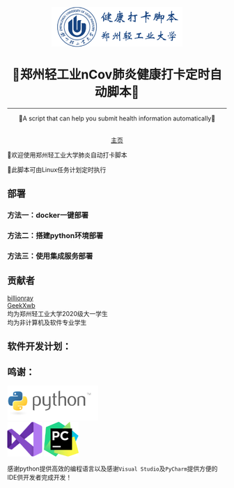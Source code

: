 <div align=center><img style="width: 60%;" src="./images/title.png"></div>
<h1 align="center">🎉郑州轻工业nCov肺炎健康打卡定时自动脚本🎉</h1>
<hr>
<p align="center">🍺A script that can help you submit health information automatically🍺</p>
<div class="shields" align="center"><img src="https://img.shields.io/badge/Python-3.7-brightgreen" alt="">
<a target="_blank" href="https://daka.xwwwb.com"><img src="https://img.shields.io/badge/Docs-latest-blueviolet" alt=""></a>
</div>
<div align="center"><a target="_blank" href="https://daka.xwwwb.com">主页</a></div>
<p>👏欢迎使用郑州轻工业大学肺炎自动打卡脚本</p>
<p>🎨此脚本可由Linux任务计划定时执行</p>
<h2>部署</h2>
<h3>方法一：docker一键部署</h3>
<h3>方法二：搭建python环境部署</h3>
<h3>方法三：使用集成服务部署</h3>
<h2>贡献者</h2>
<a target="_blank" href="https://github.com/billionray">billionray</a><br />
<a target="_blank" href="https://github.com/GeekXwb">GeekXwb</a><br />
均为郑州轻工业大学2020级大一学生<br />
均为非计算机及软件专业学生
<h2>软件开发计划：</h2>
<h2>鸣谢：</h2>
<a href="https://www.python.org/"><img src="./images/python.png" alt="" height="80px"></a><br />
<a href="https://visualstudio.microsoft.com/zh-hans/vs/"><img src="./images/vs.png" alt="" height="80px"></a>
<a href="https://www.jetbrains.com/zh-cn/pycharm/"><img src="./images/icon-pycharm.png" alt="" height="80px"></a><br />

感谢python提供高效的编程语言以及感谢`Visual Studio`及`PyCharm`提供方便的IDE供开发者完成开发！
